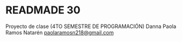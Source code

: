 # READMADE 30
Proyecto de clase (4TO SEMESTRE DE PROGRAMACIÓN)
Danna Paola Ramos Natarén
paolaramosn218@gmail.com
